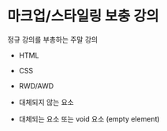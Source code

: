 # 마크업/스타일링 보충 강의

정규 강의를 부총하는 주말 강의

- HTML
- CSS
- RWD/AWD

- 대체되지 않는 요소
- 대체되는 요소 또는 void 요소 (empty element)
